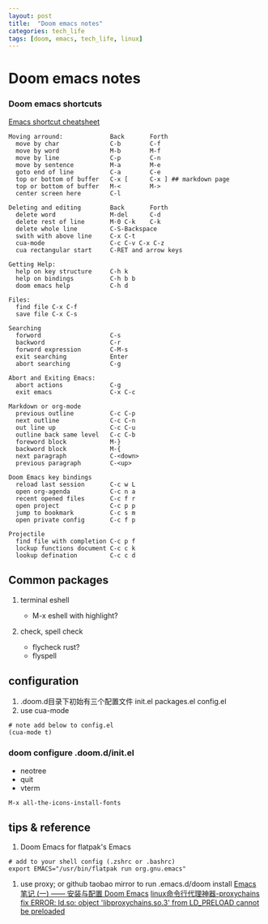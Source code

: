 ```yaml
---
layout: post
title:  "Doom emacs notes"
categories: tech_life
tags: [doom, emacs, tech_life, linux]
---
```


# Doom emacs notes

### Doom emacs shortcuts
[Emacs shortcut cheatsheet](https://courses.cs.washington.edu/courses/cse351/16wi/sections/1/Cheatsheet-emacs.pdf)

```
Moving arround:             Back       Forth
  move by char              C-b        C-f
  move by word              M-b        M-f              
  move by line              C-p        C-n
  move by sentence          M-a        M-e
  goto end of line          C-a        C-e
  top or bottom of buffer   C-x [      C-x ] ## markdown page
  top or bottom of buffer   M-<        M->
  center screen here        C-l 
                                        
Deleting and editing        Back       Forth  
  delete word               M-del      C-d
  delete rest of line       M-0 C-k    C-k
  delete whole line         C-S-Backspace
  swith with above line     C-x C-t
  cua-mode                  C-c C-v C-x C-z
  cua rectangular start     C-RET and arrow keys

Getting Help:
  help on key structure     C-h k
  help on bindings          C-h b b
  doom emacs help           C-h d
  
Files:
  find file C-x C-f
  save file C-x C-s

Searching
  forword                   C-s
  backword                  C-r
  forword expression        C-M-s
  exit searching            Enter
  abort searching           C-g
  
Abort and Exiting Emacs:
  abort actions             C-g
  exit emacs                C-x C-c 

Markdown or org-mode
  previous outline          C-c C-p 
  next outline              C-c C-n 
  out line up               C-c C-u 
  outline back same level   C-c C-b
  foreword block            M-}
  backword block            M-{
  next paragraph            C-<down> 
  previous paragraph        C-<up>

Doom Emacs key bindings
  reload last session       C-c w L 
  open org-agenda           C-c n a 
  recent opened files       C-c f r 
  open project              C-c p p 
  jump to bookmark          C-c s m 
  open private config       C-c f p 
                                                
Projectile 
  find file with completion C-c p f 
  lockup functions document C-c c k 
  lookup defination         C-c c d 
```

## Common packages
1. terminal eshell
   - M-x eshell with highlight?

1. check, spell check
   - flycheck rust?
   - flyspell

## configuration
1. .doom.d目录下初始有三个配置文件
    init.el
    packages.el
    config.el
1. use cua-mode

```
# note add below to config.el
(cua-mode t)
```

### doom configure .doom.d/init.el
   - neotree
   - quit
   - vterm

`M-x all-the-icons-install-fonts`

## tips & reference
1. Doom Emacs for flatpak's Emacs

```
# add to your shell config (.zshrc or .bashrc)
export EMACS="/usr/bin/flatpak run org.gnu.emacs"
```

1. use proxy; or github taobao mirror to run .emacs.d/doom install
[Emacs 笔记 (一) —— 安装与配置 Doom Emacs](https://shigaro.horg/2020/07/01/emacs-1/)
[linux命令行代理神器-proxychains](https://zhuanlan.zhihu.com/p/166375631)
[fix ERROR: ld.so: object 'libproxychains.so.3' from LD_PRELOAD cannot be preloaded](https://blog.csdn.net/think_ycx/article/details/108199296)
